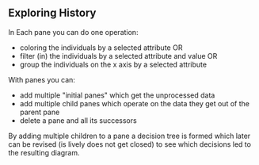 ## Exploring History

In Each pane you can do one operation:
- coloring the individuals by a selected attribute OR
- filter (in) the individuals by a selected attribute and value OR
- group the individuals on the x axis by a selected attribute

With panes you can:
- add multiple "initial panes" which get the unprocessed data
- add multiple child panes which operate on the data they get out of the parent pane
- delete a pane and all its successors

By adding multiple children to a pane a decision tree is formed which later can be revised (is lively does not get closed) to see which decisions led to the resulting diagram.